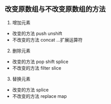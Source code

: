 ## 改变原数组与不改变原数组的方法
1. 增加元素
  * 改变的方法 push unshift
  * 不改变的方法 concat ...扩展运算符

2. 删除元素
  * 改变的方法 pop shift splice
  * 不改变的方法 filter slice


3. 替换元素
  * 改变的方法 splice
  * 不改变的方法  replace map